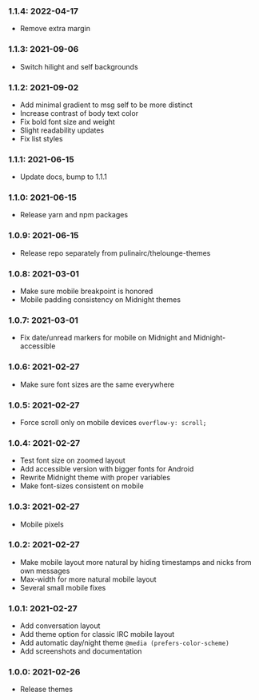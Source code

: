 ### 1.1.4: 2022-04-17

* Remove extra margin

### 1.1.3: 2021-09-06

* Switch hilight and self backgrounds

### 1.1.2: 2021-09-02

* Add minimal gradient to msg self to be more distinct
* Increase contrast of body text color
* Fix bold font size and weight
* Slight readability updates
* Fix list styles

### 1.1.1: 2021-06-15

* Update docs, bump to 1.1.1

### 1.1.0: 2021-06-15

* Release yarn and npm packages

### 1.0.9: 2021-06-15

* Release repo separately from pulinairc/thelounge-themes

### 1.0.8: 2021-03-01

* Make sure mobile breakpoint is honored
* Mobile padding consistency on Midnight themes

### 1.0.7: 2021-03-01

* Fix date/unread markers for mobile on Midnight and Midnight-accessible

### 1.0.6: 2021-02-27

* Make sure font sizes are the same everywhere

### 1.0.5: 2021-02-27

* Force scroll only on mobile devices `overflow-y: scroll;`

### 1.0.4: 2021-02-27

* Test font size on zoomed layout
* Add accessible version with bigger fonts for Android
* Rewrite Midnight theme with proper variables
* Make font-sizes consistent on mobile

### 1.0.3: 2021-02-27

* Mobile pixels

### 1.0.2: 2021-02-27

* Make mobile layout more natural by hiding timestamps and nicks from own messages
* Max-width for more natural mobile layout
* Several small mobile fixes

### 1.0.1: 2021-02-27

* Add conversation layout
* Add theme option for classic IRC mobile layout
* Add automatic day/night theme `@media (prefers-color-scheme)`
* Add screenshots and documentation

### 1.0.0: 2021-02-26

* Release themes
